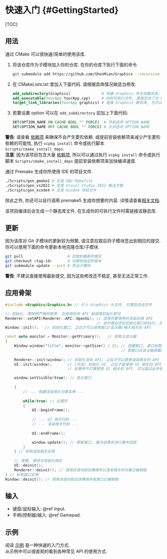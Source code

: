 ﻿# 快速入门 {#GettingStarted}

[TOC]

## 用法

通过 CMake 可以很快速/简单的使用该库.

1. 将该仓库作为子模块加入你的仓库. 在你的仓库下执行下面的命令.

   ```bash
   git submodule add https://github.com/ShenMian/Graphics --recursive
   ```

2. 在 CMakeLists.txt 里加入下面代码. 请根据具体情况做适当修改.

   ```cmake
   add_subdirectory(Graphics)              # 构建 Graphics 并生成静态库, 参数为 Graphics 库根目录的相对路径
   add_executable(YourApp YourApp.cpp)     # 你的可执行文件, 里面包含了对 Graphics API 的调用
   target_link_libraries(YourApp graphics) # 连接 Graphics 静态库, 也可以使用 graphics::graphics
   ```

3. 若要设置 option 可以在 `add_subdirectory` 前加上下面代码:

   ```cmake
   SET(OPTION_NAME ON CACHE BOOL "" FORCE)  # 开启选项 OPTION_NAME
   SET(OPTION_NAME OFF CACHE BOOL "" FORCE) # 关闭选项 OPTION_NAME
   ```

**警告**: 请查看 [依赖项](https://github.com/ShenMian/Graphics/blob/main/Deps/README.md) 来确保不会产生菱形依赖. 或提前安装依赖项来减少产生菱形依赖的可能性, 执行 `vcpkg install` 命令或执行脚本 `Scripts/cmake_install_deps`.  
**注意**: 因为该项目包含大量 [依赖项](https://github.com/ShenMian/Graphics/blob/main/Deps/README.md), 所以可以通过执行 `vcpkg install` 命令或执行脚本 `Scripts/cmake_install_deps` 提前安装依赖项来加快编译速度.  

通过 Premake 生成你所使用 IDE 的项目文件.  

```bash
./Scripts/gen_gmake2 # 生成 GNU Makefile
./Scripts/gen_vs2022 # 生成 Visual Studio 2022 解决方案
./Scripts/gen_xcode4 # 生成 Xcode4 项目文件
```

除此之外, 你还可以自行调用 premake5 生成你想要的内容. 详情请查看[相关文档](https://github.com/premake/premake-core/wiki/Using-Premake#using-premake-to-generate-project-files).  

该项目编译后会生成一个静态库文件, 在生成你的可执行文件时需链接该静态库.  

## 更新

因为该库对 Git 子模块的更新较为频繁, 请注意拉取后将子模块签出到相应的提交. 你可以使用下面的命令更新本地克隆仓库/子模块.  

```bash
git pull                    # 拉取到最新的提交
git checkout <tag-id>       # 切换到指定的版本
git submodule update --init # 签出子模块
```

**警告**: 不建议直接使用最新提交, 因为这些修改还不稳定, 甚至无法正常工作.  

## 应用骨架

```cpp
#include <Graphics/Graphics.h> // 引入 Graphics 头文件, 只需包含该文件

// 初始化, 需按照严格的顺序. 在使用任何 API 前调用初始化即可
Renderer::setAPI(Renderer::API::OpenGL); // 选择将要使用的渲染后端 API
                                         // 该步骤必须在初始化窗口前执行, 因为窗口实现依赖于渲染后端 API
Window::init();   // 初始化窗口, 之后才可以调用窗口/显示器/输入相关的 API

const auto monitor = Monitor::getPrimary();   // 获取主显示器
{
    Window window("title", monitor->getSize() / 2); // 创建窗口, 窗口标题为 title, 大小为主显示器分辨率的一半,
                                                    // 即窗口应该占据屏幕的 1/4
                                                    
    Renderer::init(window); // 初始化渲染 API, 之后才可以使用渲染相关的 API
    UI::init(window);       // (可选) 初始化 UI, 之后才能使用 UI 相关的 API.
                            // 如果你不打算使用 UI 相关的 API, 可以跳过此步骤

    window.setVisible(true); // 显示窗口
                                                   
    {
        // ... 构建渲染相关对象实例 ...
        
        while(true) // 主循环
        {
            UI::beginFrame();
            
            // ... UI 相关代码 ...
            // ... 渲染相关代码 ...
            
            UI::endFrame();

            window.update(); // 更新窗口, 展示结果并进行事件回调
        }
    } // 析构渲染相关实例
    
    // 清理, 顺序与初始化相反
    UI::deinit();
    Renderer::deinit(); // 调用该语句前应确保所以渲染相关的对象已被销毁
} // 析构窗口实例
Window::deinit(); // 调用该语句前应该确保所有窗口已被销毁
```

## 输入

- 键盘/鼠标输入: @ref Input.
- 手柄(控制器)输入: @ref Gamepad.

## 示例

阅读 [示例](https://github.com/ShenMian/Graphics/tree/main/Examples) 是一种快速的入门方式.  
从示例中可以很直观的看到各种常见 API 的使用方式.  
